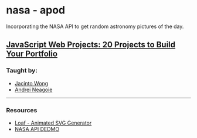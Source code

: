 # nasa - apod
Incorporating the NASA API to get random astronomy pictures of the day.

## [JavaScript Web Projects: 20 Projects to Build Your Portfolio](https://zerotomastery.io/courses/javascript-projects/)
### Taught by: 
- [Jacinto Wong](https://zerotomastery.io/about/instructor/jacinto-wong)
- [Andrei Neagoie](https://zerotomastery.io/about/instructor/andrei-neagoie)

---

### Resources
- [Loaf - Animated SVG Generator](https://getloaf.io/)
- [NASA API DEDMO](https://api.nasa.gov/planetary/apod?api_key=DEMO_KEY)